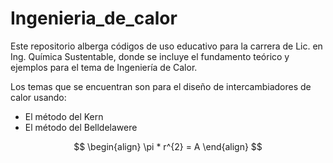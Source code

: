 # Ingenieria_de_calor
Este repositorio alberga códigos de uso educativo para la carrera de Lic. en Ing. Química Sustentable, donde se incluye el fundamento teórico y ejemplos para el tema de Ingeniería de Calor.

Los temas que se encuentran son para el diseño de intercambiadores de calor usando:
* El método del Kern
* El método del Belldelawere

$$
\begin{align}
\pi * r^{2} = A
\end{align}
$$
